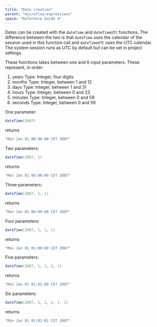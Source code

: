 ```yaml
---
title: "Date creation"
parent: "microflow-expressions"
space: "Reference Guide 4"
---
```

Dates can be created with the `dateTime` and `dateTimeUTC` functions. The difference between the two is that `dateTime` uses the calendar of the session used in this function call and `dateTimeUTC` uses the UTC calendar. The system session runs as UTC by default but can be set in project settings.

These functions takes between one and 6 input parameters. These represent, in order:

1.  years
    Type: Integer, four digits
2.  months
    Type: Integer, between 1 and 12
3.  days
    Type: Integer, between 1 and 31
4.  hours
    Type: Integer, between 0 and 23
5.  minutes
    Type: Integer, between 0 and 59
6.  seconds
    Type: Integer, between 0 and 59

One parameter:

```java
dateTime(2007)

```

returns

```java
"Mon Jan 01 00:00:00 CET 2007"

```

Two parameters:

```java
dateTime(2007, 1)

```

returns

```java
"Mon Jan 01 00:00:00 CET 2007"

```

Three parameters:

```java
dateTime(2007, 1, 1)

```

returns

```java
"Mon Jan 01 00:00:00 CET 2007"

```

Four parameters:

```java
dateTime(2007, 1, 1, 1)

```

returns

```java
"Mon Jan 01 01:00:00 CET 2007"

```

Five parameters:

```java
dateTime(2007, 1, 1, 1, 1)

```

returns

```java
"Mon Jan 01 01:01:00 CET 2007"

```

Six parameters:

```java
dateTime(2007, 1, 1, 1, 1, 1)

```

returns

```java
"Mon Jan 01 01:01:01 CET 2007"

```
